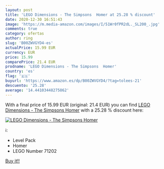 ```yaml
---
layout: post
title: 'LEGO Dimensions - The Simpsons  Homer at 25.28 % discount'
date: 2020-12-30 16:51:43
image: 'https://m.media-amazon.com/images/I/51Wr0fPR2dL._SL200_.jpg'
comments: true
category: ofertas
author: ring
slug: 'B00ZWVGYD4-es'
actualPrice: 15.99 EUR
currency: EUR
price: 15.99
comparePrice: 21.4 EUR
prodname: 'LEGO Dimensions - The Simpsons  Homer'
country: 'es'
flag: '🇪🇸'
buyurl: 'https://www.amazon.es/dp/B00ZWVGYD4/?tag=tolees-21'
descuento: '25.28'
average: '14.44103448275862'
---
```


With a final price of 15.99 EUR (original: 21.4 EUR) you can find [LEGO Dimensions - The Simpsons  Homer](https://www.amazon.es/dp/B00ZWVGYD4/?tag=tolees-21) with a  25.28 % discount here:

[![LEGO Dimensions - The Simpsons  Homer](https://m.media-amazon.com/images/I/51Wr0fPR2dL._SL200_.jpg)](https://www.amazon.es/dp/B00ZWVGYD4/?tag=tolees-21)

ℹ️:

- Level Pack
- Homer
- LEGO Number 71202

[Buy it!!](https://www.amazon.es/dp/B00ZWVGYD4/?tag=tolees-21)
